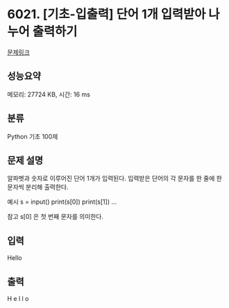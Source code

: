 # 6021. [기초-입출력] 단어 1개 입력받아 나누어 출력하기

[문제링크](https://codeup.kr/problem.php?id=6021)

## 성능요약

메모리: 27724 KB, 시간: 16 ms

## 분류

Python 기초 100제

## 문제 설명

알파벳과 숫자로 이루어진 단어 1개가 입력된다.
입력받은 단어의 각 문자를 한 줄에 한 문자씩 분리해 출력한다.

예시
s = input()
print(s[0])
print(s[1])
...

참고
s[0] 은 첫 번째 문자를 의미한다.

## 입력

Hello

## 출력

H
e
l
l
o